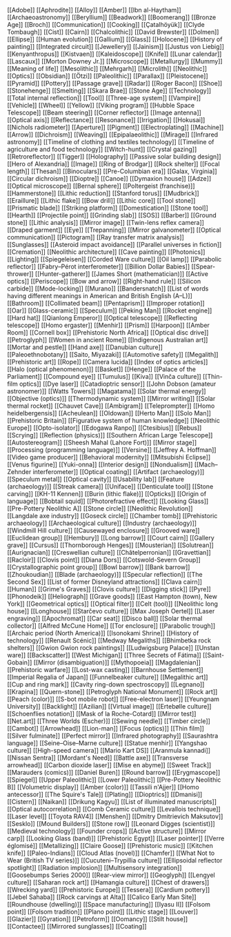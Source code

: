 [[Adobe]]
[[Aphrodite]]
[[Alloy]]
[[Amber]]
[[Ibn al-Haytham]]
[[Archaeoastronomy]]
[[Beryllium]]
[[Beadwork]]
[[Boomerang]]
[[Bronze Age]]
[[Broch]]
[[Communication]]
[[Cooking]]
[[Çatalhöyük]]
[[Clyde Tombaugh]]
[[Cist]]
[[Cairn]]
[[Chalcolithic]]
[[David Brewster]]
[[Dolmen]]
[[Ellipse]]
[[Human evolution]]
[[Gallium]]
[[Glass]]
[[Holocene]]
[[History of painting]]
[[Integrated circuit]]
[[Jewellery]]
[[Jainism]]
[[Justus von Liebig]]
[[Kenyanthropus]]
[[Kistvaen]]
[[Kaleidoscope]]
[[Knife]]
[[Lunar calendar]]
[[Lascaux]]
[[Morton Downey Jr.]]
[[Microscope]]
[[Metallurgy]]
[[Mummy]]
[[Meaning of life]]
[[Mesolithic]]
[[Mehrgarh]]
[[Microlith]]
[[Neolithic]]
[[Optics]]
[[Obsidian]]
[[Ötzi]]
[[Paleolithic]]
[[Parallax]]
[[Pleistocene]]
[[Pyramid]]
[[Pottery]]
[[Passage grave]]
[[Radar]]
[[Roger Bacon]]
[[Shoe]]
[[Stonehenge]]
[[Smelting]]
[[Skara Brae]]
[[Stone Age]]
[[Technology]]
[[Total internal reflection]]
[[Tool]]
[[Three-age system]]
[[Vampire]]
[[Vehicle]]
[[Wheel]]
[[Yellow]]
[[Viking program]]
[[Hubble Space Telescope]]
[[Beam steering]]
[[Corner reflector]]
[[Image antenna]]
[[Optical axis]]
[[Reflectance]]
[[Resonance]]
[[Irrigation]]
[[Hokusai]]
[[Nichols radiometer]]
[[Aperture]]
[[Pigment]]
[[Electroplating]]
[[Machine]]
[[Arrow]]
[[Dichroism]]
[[Weaving]]
[[Epipalaeolithic]]
[[Mirage]]
[[Infrared astronomy]]
[[Timeline of clothing and textiles technology]]
[[Timeline of agriculture and food technology]]
[[Witch-hunt]]
[[Crystal gazing]]
[[Retroreflector]]
[[Tigger]]
[[Holography]]
[[Passive solar building design]]
[[Hero of Alexandria]]
[[Image]]
[[Ring of Brodgar]]
[[Rock shelter]]
[[Focal length]]
[[Thesan]]
[[Binoculars]]
[[Pre-Columbian era]]
[[Galax, Virginia]]
[[Circular dichroism]]
[[Dioptre]]
[[Canoe]]
[[Dymaxion house]]
[[Adze]]
[[Optical microscope]]
[[Bernal sphere]]
[[Poltergeist (franchise)]]
[[Hammerstone]]
[[Lithic reduction]]
[[Stanford torus]]
[[Mudbrick]]
[[Eraillure]]
[[Lithic flake]]
[[Bow drill]]
[[Lithic core]]
[[Tool stone]]
[[Prismatic blade]]
[[Striking platform]]
[[Domestication]]
[[Stone tool]]
[[Hearth]]
[[Projectile point]]
[[Grinding slab]]
[[SOS]]
[[Barber]]
[[Ground stone]]
[[Lithic analysis]]
[[Mirror image]]
[[Twin-lens reflex camera]]
[[Draped garment]]
[[Eye]]
[[Trepanning]]
[[Mirror galvanometer]]
[[Optical communication]]
[[Pictogram]]
[[Ray transfer matrix analysis]]
[[Sunglasses]]
[[Asteroid impact avoidance]]
[[Parallel universes in fiction]]
[[Cremation]]
[[Neolithic architecture]]
[[Cave painting]]
[[Photonics]]
[[Lighting]]
[[Spiegeleisen]]
[[Corded Ware culture]]
[[Oil lamp]]
[[Parabolic reflector]]
[[Fabry–Pérot interferometer]]
[[Billion Dollar Babies]]
[[Spear-thrower]]
[[Hunter-gatherer]]
[[James Short (mathematician)]]
[[Active optics]]
[[Periscope]]
[[Bow and arrow]]
[[Right-hand rule]]
[[Silicon carbide]]
[[Mode-locking]]
[[Murano]]
[[Bandersnatch]]
[[List of words having different meanings in American and British English (A–L)]]
[[Bathroom]]
[[Collimated beam]]
[[Pentaprism]]
[[Improper rotation]]
[[Oar]]
[[Glass-ceramic]]
[[Speculum]]
[[Peking Man]]
[[Rocket engine]]
[[Hard hat]]
[[Qianlong Emperor]]
[[Optical telescope]]
[[Reflecting telescope]]
[[Homo ergaster]]
[[Menhir]]
[[Prism]]
[[Harpoon]]
[[Amber Room]]
[[Cornell box]]
[[Prehistoric North Africa]]
[[Optical disc drive]]
[[Petroglyph]]
[[Women in ancient Rome]]
[[Indigenous Australian art]]
[[Mortar and pestle]]
[[Hand axe]]
[[Danubian culture]]
[[Paleoethnobotany]]
[[Saito, Miyazaki]]
[[Automotive safety]]
[[Megalith]]
[[Prehistoric art]]
[[Rope]]
[[Camera lucida]]
[[Index of optics articles]]
[[Halo (optical phenomenon)]]
[[Basket]]
[[Henge]]
[[Palace of the Parliament]]
[[Compound eye]]
[[Tumulus]]
[[Kiva]]
[[Vinča culture]]
[[Thin-film optics]]
[[Dye laser]]
[[Catadioptric sensor]]
[[John Dobson (amateur astronomer)]]
[[Watts Towers]]
[[Magatama]]
[[Solar thermal energy]]
[[Objective (optics)]]
[[Thermodynamic system]]
[[Mirror writing]]
[[Solar thermal rocket]]
[[Chauvet Cave]]
[[Ambigram]]
[[Teleprompter]]
[[Homo heidelbergensis]]
[[Acheulean]]
[[Oldowan]]
[[Herto Man]]
[[Solo Man]]
[[Prehistoric Britain]]
[[Figurative system of human knowledge]]
[[Neolithic Europe]]
[[Opto-isolator]]
[[Edogawa Ranpo]]
[[Ctesibius]]
[[Rebus]]
[[Scrying]]
[[Reflection (physics)]]
[[Southern African Large Telescope]]
[[Autostereogram]]
[[Sheesh Mahal (Lahore Fort)]]
[[Mirror stage]]
[[Processing (programming language)]]
[[Versine]]
[[Jeffrey A. Hoffman]]
[[Video game producer]]
[[Behavioral modernity]]
[[Mitsubishi Eclipse]]
[[Venus figurine]]
[[Yuki-onna]]
[[Interior design]]
[[Nondualism]]
[[Mach–Zehnder interferometer]]
[[Optical coating]]
[[Artifact (archaeology)]]
[[Speculum metal]]
[[Optical cavity]]
[[Usability lab]]
[[Feature (archaeology)]]
[[Streak camera]]
[[Uniface]]
[[Denticulate tool]]
[[Stone carving]]
[[KH-11 Kennen]]
[[Burin (lithic flake)]]
[[Opticks]]
[[Origin of language]]
[[Bobtail squid]]
[[Photorefractive effect]]
[[Looking Glass]]
[[Pre-Pottery Neolithic A]]
[[Stone circle]]
[[Neolithic Revolution]]
[[Langdale axe industry]]
[[Goseck circle]]
[[Chamber tomb]]
[[Prehistoric archaeology]]
[[Archaeological culture]]
[[Industry (archaeology)]]
[[Windmill Hill culture]]
[[Causewayed enclosure]]
[[Grooved ware]]
[[Euclidean group]]
[[Hembury]]
[[Long barrow]]
[[Court cairn]]
[[Gallery grave]]
[[Cursus]]
[[Thornborough Henges]]
[[Mousterian]]
[[Solutrean]]
[[Aurignacian]]
[[Creswellian culture]]
[[Châtelperronian]]
[[Gravettian]]
[[Racloir]]
[[Clovis point]]
[[Diana Dors]]
[[Cotswold-Severn Group]]
[[Crystallographic point group]]
[[Bowl barrow]]
[[Bank barrow]]
[[Zhoukoudian]]
[[Blade (archaeology)]]
[[Specular reflection]]
[[The Second Sex]]
[[List of former Disneyland attractions]]
[[Clava cairn]]
[[Human]]
[[Grime's Graves]]
[[Clovis culture]]
[[Digging stick]]
[[Pyre]]
[[Phonodeik]]
[[Heliograph]]
[[Grave goods]]
[[East Hampton (town), New York]]
[[Geometrical optics]]
[[Optical filter]]
[[Celt (tool)]]
[[Neolithic long house]]
[[Longhouse]]
[[Starčevo culture]]
[[Max Joseph Oertel]]
[[Laser engraving]]
[[Apochromat]]
[[Car seat]]
[[Disco ball]]
[[Solar thermal collector]]
[[Alfred McCune Home]]
[[Tor enclosure]]
[[Parabolic trough]]
[[Archaic period (North America)]]
[[Isonokami Shrine]]
[[History of technology]]
[[Renault Scénic]]
[[Medway Megaliths]]
[[Bhimbetka rock shelters]]
[[Gwion Gwion rock paintings]]
[[Ludwigsburg Palace]]
[[Unstan ware]]
[[Backscatter]]
[[West Michigan]]
[[Three Secrets of Fátima]]
[[Saint-Gobain]]
[[Mirror (disambiguation)]]
[[Mythopoeia]]
[[Magdalenian]]
[[Prehistoric warfare]]
[[Lost-wax casting]]
[[Barnhouse Settlement]]
[[Imperial Regalia of Japan]]
[[Funnelbeaker culture]]
[[Megalithic art]]
[[Cup and ring mark]]
[[Cavity ring-down spectroscopy]]
[[Legnano]]
[[Krapina]]
[[Quern-stone]]
[[Petroglyph National Monument]]
[[Rock art]]
[[Peach (color)]]
[[S-bot mobile robot]]
[[Free-electron laser]]
[[Yeungnam University]]
[[Backlight]]
[[Azilian]]
[[Virtual image]]
[[Ertebølle culture]]
[[Schoenflies notation]]
[[Mask of la Roche-Cotard]]
[[Mirror test]]
[[Net.art]]
[[Three Worlds (Escher)]]
[[Sewing needle]]
[[Timber circle]]
[[Cambot]]
[[Arrowhead]]
[[Lion-man]]
[[Focus (optics)]]
[[Thin film]]
[[Silver fulminate]]
[[Perfect mirror]]
[[Infrared photography]]
[[Saurashtra language]]
[[Seine–Oise–Marne culture]]
[[Statue menhir]]
[[Yangshao culture]]
[[High-speed camera]]
[[Mario Kart DS]]
[[Aranmula kannadi]]
[[Nissan Sentra]]
[[Mordant's Need]]
[[Battle axe]]
[[Transverse arrowhead]]
[[Carbon dioxide laser]]
[[Mise en abyme]]
[[Sweet Track]]
[[Marauders (comics)]]
[[Daniel Buren]]
[[Round barrow]]
[[Erygmascope]]
[[Spiegel]]
[[Upper Paleolithic]]
[[Lower Paleolithic]]
[[Pre-Pottery Neolithic B]]
[[Volumetric display]]
[[Amber (color)]]
[[Tassili n'Ajjer]]
[[Homo antecessor]]
[[The Squire's Tale]]
[[Plating]]
[[Dioptrics]]
[[Dmanisi]]
[[Cistern]]
[[Naikan]]
[[Drikung Kagyu]]
[[List of illuminated manuscripts]]
[[Optical autocorrelation]]
[[Comb Ceramic culture]]
[[Levallois technique]]
[[Laser level]]
[[Toyota RAV4]]
[[Menshen]]
[[Dmitry Dmitrievich Maksutov]]
[[Sesklo]]
[[Mound Builders]]
[[Stone row]]
[[Leonard Digges (scientist)]]
[[Medieval technology]]
[[Founder crops]]
[[Active structure]]
[[Mirror carp]]
[[Looking Glass (band)]]
[[Prehistoric Egypt]]
[[Laser pointer]]
[[Verre églomisé]]
[[Metallizing]]
[[Claire Goose]]
[[Prehistoric music]]
[[Kitchen knife]]
[[Paleo-Indians]]
[[Cloud Atlas (novel)]]
[[Chamfer]]
[[What Not to Wear (British TV series)]]
[[Cucuteni–Trypillia culture]]
[[Ellipsoidal reflector spotlight]]
[[Radiation implosion]]
[[Multisensory integration]]
[[Goosebumps Series 2000]]
[[Rear-view mirror]]
[[Geoglyph]]
[[Lengyel culture]]
[[Saharan rock art]]
[[Hamangia culture]]
[[Chest of drawers]]
[[Wrecking yard]]
[[Prehistoric Europe]]
[[Tessera]]
[[Cardium pottery]]
[[Jebel Sahaba]]
[[Rock carvings at Alta]]
[[Calico Early Man Site]]
[[Roundhouse (dwelling)]]
[[Space manufacturing]]
[[Iyasu II]]
[[Folsom point]]
[[Folsom tradition]]
[[Plano point]]
[[Lithic stage]]
[[Louver]]
[[Glazier]]
[[Gyration]]
[[Petroform]]
[[Oomancy]]
[[Stilt house]]
[[Contactee]]
[[Mirrored sunglasses]]
[[Coating]]
